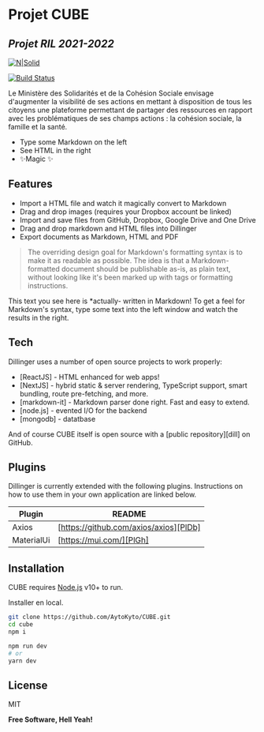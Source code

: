 # Projet CUBE
## _Projet RIL 2021-2022_

[![N|Solid](https://cldup.com/dTxpPi9lDf.thumb.png)](https://nodesource.com/products/nsolid)

[![Build Status](https://travis-ci.org/joemccann/dillinger.svg?branch=master)](https://travis-ci.org/joemccann/dillinger)

Le Ministère des Solidarités et de la Cohésion Sociale envisage d'augmenter la visibilité de ses actions en mettant à disposition de tous les citoyens une plateforme permettant de partager des ressources en rapport avec les problématiques de ses champs actions : la cohésion sociale, la famille et la santé.

- Type some Markdown on the left
- See HTML in the right
- ✨Magic ✨

## Features

- Import a HTML file and watch it magically convert to Markdown
- Drag and drop images (requires your Dropbox account be linked)
- Import and save files from GitHub, Dropbox, Google Drive and One Drive
- Drag and drop markdown and HTML files into Dillinger
- Export documents as Markdown, HTML and PDF


> The overriding design goal for Markdown's
> formatting syntax is to make it as readable
> as possible. The idea is that a
> Markdown-formatted document should be
> publishable as-is, as plain text, without
> looking like it's been marked up with tags
> or formatting instructions.

This text you see here is *actually- written in Markdown! To get a feel
for Markdown's syntax, type some text into the left window and
watch the results in the right.

## Tech

Dillinger uses a number of open source projects to work properly:

- [ReactJS] - HTML enhanced for web apps!
- [NextJS] - hybrid static & server rendering, TypeScript support, smart bundling, route pre-fetching, and more.
- [markdown-it] - Markdown parser done right. Fast and easy to extend.
- [node.js] - evented I/O for the backend
- [mongodb] - datatbase

And of course CUBE itself is open source with a [public repository][dill]
 on GitHub.
 
## Plugins

Dillinger is currently extended with the following plugins.
Instructions on how to use them in your own application are linked below.

| Plugin | README |
| ------ | ------ |
| Axios | [https://github.com/axios/axios][PlDb] |
| MaterialUi | [https://mui.com/][PlGh] |

## Installation

CUBE requires [Node.js](https://nodejs.org/) v10+ to run.

Installer en local.

```sh
git clone https://github.com/AytoKyto/CUBE.git
cd cube
npm i

npm run dev
# or
yarn dev
```

## License

MIT

**Free Software, Hell Yeah!**

[//]: # (These are reference links used in the body of this note and get stripped out when the markdown processor does its job. There is no need to format nicely because it shouldn't be seen. Thanks SO - http://stackoverflow.com/questions/4823468/store-comments-in-markdown-syntax)
